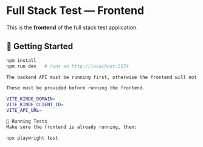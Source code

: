 # Full Stack Test — Frontend

This is the **frontend** of the full stack test application.

## 🚀 Getting Started

```bash
npm install
npm run dev   # runs on http://localhost:5174

The backend API must be running first, otherwise the frontend will not function after auth no info wil be shown.

These must be provided before running the frontend.

VITE_KINDE_DOMAIN=
VITE_KINDE_CLIENT_ID=
VITE_API_URL=

🧪 Running Tests
Make sure the frontend is already running, then:

npx playwright test
